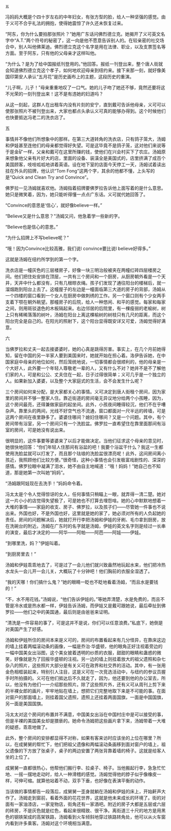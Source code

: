     五 

   冯妈妈大概是个四十岁左右的中年妇女，有张方型的脸，给人一种坚强的感觉。由于义可不合乎礼法的拥抱，使得她震惊了许久还未恢复过来。

   “阿东，你为什么要拍那张照片？”她用广东话问佛烈德立克。她揭开了义可英文名字中“A.T.”两个符号的秘密了，这一向是他不愿意告诉别人的。在较亲密的社交场合中，别人叫他佛莱迪。佛烈德立克这个名字是用在法律、职业，以及支票签名等方面。至于阿东，只有他的父母亲才这样叫他。

   “为什么？是为了给中国报纸刊登用的。”他回答。报纸一刊登出来，整个唐人街就会知道佛烈德立克这个孝子，如何地欢迎母亲到纽约来。接下来那一刻，就好像美国印第安人承认“五月花”是历史画布上的主题，这段历史的重演。

   “儿子啊，儿子！”母亲重重地叹了一口气。她的儿子吻了她还不够，竟然还要将这不光荣的一刻刊登出来！这不是有违她的妇道吗？

   从这一刻起，这群人在出租车内没有片刻的安宁，直到戴可告诉他母亲，义可可以使那张照片不被刊登出来，大家也都点头承认义可真的能够办得到。这个时候他们也快要抵达冯老二的洗衣店了。

   五

   事情并不像他们所想象中的那样。在第三大道转角的洗衣店，只有鸽子笼大，汤姆和伊娃甚至连他们的母亲都觉得好失望。可是这毕竟不是鸽子笼，这对他们来说等于是金矿一样，父亲和戴可在这里所赚的钱，使他们在兴会村买下了农庄。汤姆原来想象他父亲有片好大的店，里面的设备、装潢全是美国式的，店里挤满了成百个美国顾客，吱吱呱呱地讲着英语。设在地下室的店面今天停工一天，汤姆试着读出挂在外头的招牌，他认识“Tom Fong”这两个字，其余的他都不懂，上头写的是“Quick and Clean Try and Convince”。

   佛罗拉一见汤姆就喜欢他。汤姆指着招牌要佛罗拉告诉他上面写着的是什么意思。她只是微笑着，因为，她只能听得懂一点点广东话。义可就代她回答了。

   “Convince的意思是‘信心’，就好像believe一样。”

   “Believe又是什么意思？”汤姆又问，他急着学一些新的字。

   “Believe也是信心的意思。”

   “为什么招牌上不写believe呢？”

   “哦！因为Convince比较高雅，我们说I convince要比说I believe好得多。”

   这就是汤姆在纽约所学到的第一个字。

   洗衣店是一幢灰色的三层楼房子，好像一块三明治般被夹在两幢红砖四层楼房之间。他们把住处安排在顶层，一共有三个房间和一个厨房，从厨房朝外看是一个天井，天井中什么都没有，只有几根晾衣绳。孩子们发现了通往阳台的楼梯后，就一溜烟跑到阳台上去了。这幢屋子的左边是一幢面临第三大道的房子的背部，汤姆从一个四楼的窗口看到一个女人在厨房中做刺绣的工作。另一个窗口则有个少女两手支着下颚在朝外眺望。那幢房子的后院，给人一种悠闲、和平的感觉。每家和每家之间，则用斑驳退色的木板隔起来。右边邻居的后院里，有一棵瘦弱的老榆树，树上只有稀稀落落的树叶，汤姆在阳台上离这棵榆树的树枝只有几尺的距离，而这个阳台完全是自己的。在阳光的照射下，这个阳台显得既安详又可爱，汤姆觉得好满意。

   六

   当佛罗拉和丈夫一起去接婆婆时，她的心真是跳得厉害。事实上，在几个月前她得知，留在中国的另一半家人要到美国来时，她就开始在担心着。洛伊告诉她，在中国家庭中母亲的地位如何，然后笼统地说，一切事情都会很顺利的，他的母亲是一个大好人，此外要一个年轻人尊敬老一辈的人，又有什么不对？她并不是不了解他们家的人，可是和公公、丈夫住在一起，日子过得很简单；义可几乎是一个独立的人。如果新加入婆婆，以及整个大家庭式的生活，会不会发生什么呢？

   三个房间如何来分配，是大家都关心的事情。义可决定到唐人街租个房间，因为家里的房间并不够一整家人住。靠近街道的房间毫无异议地分给两个小孩睡，因为，这个房间最亮，还得兼做家庭的起坐间。此外，小孩夜间睡得较沉，他们不在乎嘈杂声。靠里头的两间，光线不好空气也不流通，窗口都面对一尺半远的砖墙，可是这两个房间在夜里静多了。婆婆住哪间？媳妇住哪间？又是一个问题。其中，有个房间带有浴室，另一个房间只有一个洗脸盆。佛罗拉一直希望住在靠里面那间有浴室的房间，可是她没有说出来。

   很明显的，这件事要等婆婆来了以后才能做决定。当他们征求这个母亲的意见时，她很快地回答：“你们年轻人住那间有浴盆的吧！我要个浴盆干什么？我这一生都使用洗脸盆就可以打发了，而且那个珐琅的洗脸盆很漂亮呢！此外，这间房间离小孩近，我照顾他们比较方便。”很奇怪，这种小事情也会引发极富戏剧性的、深深的感情。佛罗拉眼中凝满了泪水，她不由自主地喊道：“哦！妈妈！”她自己也不知道，那是她第一次叫她“妈妈”。

   “汤姆跟阿娃现在去洗手！”妈妈命令着。

   冯太太是个令人觉得惊讶的女人，任何事情只稍瞄上一眼，就弄得一清二楚。她对这一片小小的店觉得失望极了，可是她也不打算去埋怨啥。她的心中默默地想着一大堆的事情——家庭的收支、房子、佛罗拉，以及孩子们——尽管她一件事也不说出来。外国也好，不是外国也好，这里就是她的家了，她必须对所有的人负起她的责任。房间的问题解决后，她就打开行李把汤姆和伊娃的牙刷、毛巾拿到厨房，放在洗碗台的附近。汤姆在广东时的名字就是汤姆，伊娃的英文名字则是经过一长串的演变，最后才决定的——阿华——阿帕——阿芭——阿娃——伊娃。

   “到哪里洗，妈？”伊娃叫着。

   “到厨房里去！”

   汤姆和伊娃乖乖地去了，可是过了一会儿他们就兴致盎然地玩起水来，他们把冷热水龙头一会儿开一会儿关，大概玩了十分钟吧！他们胸前的衣服全湿透了。

   “我的天哪！你们搞什么鬼？”她的眼睛一眨也不眨地看着汤姆，“而且水是要钱的！”

   “不，水不用花钱。”汤姆说，“他们告诉伊娃的。”等她弄清楚，水是免费的，而且不管是冷水或是热水都一样，伊娃告诉汤姆，而伊娃又是戴可跟她说，最后牵扯到佛罗拉——他们之中的美国通，最后则是由爸爸来证明。

   “清洗是一件容易的事了，可是这并不是说，你们可以任意浪费。”私底下，她倒是对美国产生了好感。

   汤姆和伊娃所住的房间本来是义可的，房间的布置看起来有几分怪异，在靠床这边的墙上挂着两幅滚动条的画像，一幅是乔治·华盛顿，他的眼角正好注视着旁边的一幅中国美女出浴图，这个美女披着透明的纱质的衣服，甜甜的眼睛和蛊惑的微笑，好像就是为了回报华盛顿的注视。另一边的墙上则挂着放大的祖父遗照和杂七杂八的照片，这些照片大部分是有关义可在政界和社交界的活动。其中，有一张用金色相框装起来，特别引人注目，这是义可在一次竞选活动中，与纽约的参议员握手时所拍摄的。义可在他们抵达后不久就走了，因为，他还要到他的办公室去，所以，他没有为他们一一介绍那些照片。除了这些照片外，还有义可从周刊上剪下来的半裸女郎的画片，牢牢地贴在墙上，想把它们完整地取下来是不可能的事。在面对窗户的那面墙上，则挂着国父遗照，遗照上还挂着两面国旗，一面是中国国旗，另一面是美国国旗。

   冯太太对这个房间的布置并不满意，中国美女出浴在中国村庄中是可以接受的事，但是半裸的美国美女却是猥亵的。她命令汤姆把这些画片拿下来，汤姆带着一大堆的疑惑，乖乖地做了。

   此外，整个房间的安排都显得不对称，如果有客来访时应该坐的上位在哪里？所以，在成舅舅的帮忙下，他们把祖父遗像和两幅滚动条画移到面对窗户的墙上，祖父遗像的下方放了张桌子，桌子的两边安置了两张背靠着墙的椅子。这就是给客人坐的上位了。

   成舅舅一直都很热心，他帮他们搬行李、拉桌子、椅子。当他搬起行李，急急忙忙地、一摇一摆地走动时，给人一种滑稽的感觉。汤姆觉得他的脖子似乎像橡皮一样，可伸可缩。就算他站着不动，双手下垂，也好像在表演平衡的动作。

   当该做的事情都告一段落后，成舅舅一歪身就躺在汤姆和伊娃的床上，开始鼾声大作了。汤姆走到窗前，看着外面的花花世界，这就是他未来成长的环境了。街的对面有一家油漆店，一家宠物店，街角还有一家酒吧。附近的房子大都是五层或六层的砖房，不是灰色就是红色，看起来很精致、很干净。离街道三十尺的地方是用黑色的钢铁架成的高架铁路，汤姆看到火车倾斜地穿过铁路转角处，他可以从火车窗内看到许多乘客。汤姆对这个环境相当满意。

